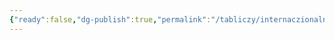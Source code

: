 ```yaml
---
{"ready":false,"dg-publish":true,"permalink":"/tabliczy/internaczionalnaya-gotika/sczeny-zhitiya-svyatogo-benedikta/","dgPassFrontmatter":true}
---
```




